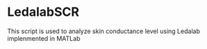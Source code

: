 # LedalabSCR
This script is used to analyze skin conductance level using Ledalab implenmented in MATLab
